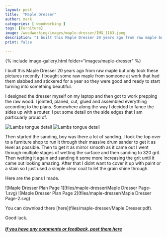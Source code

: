 ```yaml
---
layout: post
title:  "Maple Dresser"
author: mark
categories: [ woodworking ]
tags: [Furniture]
image: /woodworking/images/maple-dresser/IMG_1163.jpeg
description: "I built this Maple Dresser 20 years ago from raw maple but only took these pictures recently."
print: false

---
```


{% include image-gallery.html folder="images/maple-dresser" %}

I built this Maple Dresser 20 years ago from raw maple but only took these pictures recently. I bought some raw maple
from someone at work that had them slabbed and stickered for a year so they were good and ready to start turning into
something beautiful. 

I designed the dresser myself on my laptop and then got to work prepping the raw wood. I jointed, planed, cut, glued and
assembled everything according to the plans.  Somewhere along the way I decided to fance the sides up with a router. I
put some detail on the side edges that I am particuarly proud of. 

![Lambs tongue detail](images/maple-dresser/IMG_1160.jpeg)
![Lambs tongue detail](images/maple-dresser/IMG_1161.jpeg)

Then started the sanding, boy was there a lot of sanding.  I took the top
over to a furniture shop to run it through their massive drum sander to get it as level as possible.  Then to get it as
mirror smooth as it came out I went through multiple stages of wetting the surface and then sanding to 320 grit. Then
wetting it again and sanding it some more increasing the grit until it came out looking amazing. After that I didnt want
to cover it up with paint or a stain so I just used a simple clear coat to let the grain shine through. 

Here are the plans I made.

![Maple Dresser Plan Page 1](files/maple-dresser/Maple Dresser Page-1.svg)
![Maple Dresser Plan Page 2](files/maple-dresser/Maple Dresser Page-2.svg)

You can download there [here](files/maple-dresser/Maple Dresser.pdf).

Good luck.

##### [If you have any comments or feedback, post them here](https://www.reddit.com/r/MarksMakerSpace/comments/qvrcjo/maple_dresser_with_plans/) 